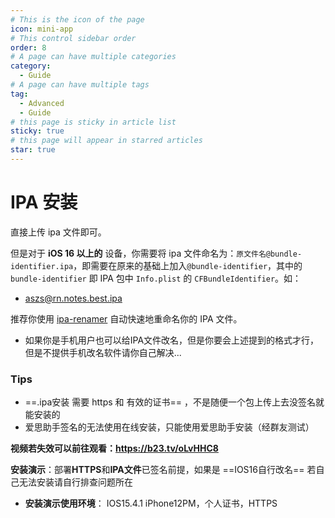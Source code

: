 ```yaml
---
# This is the icon of the page
icon: mini-app
# This control sidebar order
order: 8
# A page can have multiple categories
category:
  - Guide
# A page can have multiple tags
tag:
  - Advanced
  - Guide
# this page is sticky in article list
sticky: true
# this page will appear in starred articles
star: true
---
```


# IPA 安装

直接上传 ipa 文件即可。

但是对于 **iOS 16 以上的** 设备，你需要将 ipa 文件命名为：`原文件名@bundle-identifier.ipa`，即需要在原来的基础上加入`@bundle-identifier`，其中的 `bundle-identifier` 即 IPA 包中 `Info.plist` 的 `CFBundleIdentifier`。如：

- aszs@rn.notes.best.ipa

推荐你使用 [ipa-renamer](https://github.com/Xhofe/ipa-renamer) 自动快速地重命名你的 IPA 文件。

- 如果你是手机用户也可以给IPA文件改名，但是你要会上述提到的格式才行，但是不提供手机改名软件请你自己解决...



### Tips

- ==.ipa安装 需要 https 和 有效的证书== ，不是随便一个包上传上去没签名就能安装的
- 爱思助手签名的无法使用在线安装，只能使用爱思助手安装（经群友测试）

<ArtPlayer 
  src="https://hub.onmicrosoft.cn/public/video/wechat?wxv=wxv_2786278463950405640&raw=true" 
  poster="/img/advanced/video.png"
/>

**视频若失效可以前往观看：https://b23.tv/oLvHHC8**



**安装演示**：部署**HTTPS**和**IPA文件**已签名前提，如果是 ==IOS16自行改名== 若自己无法安装请自行排查问题所在

- **安装演示使用环境**： IOS15.4.1 iPhone12PM，个人证书，HTTPS

<ArtPlayer 
  src="https://hub.onmicrosoft.cn/public/video/weibo?uid=7821998556&cursor=4870951244144255&raw=true" 
/>
